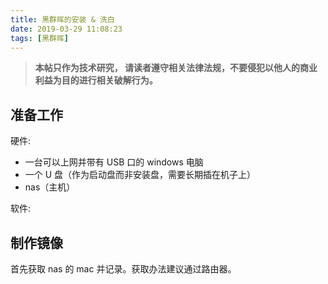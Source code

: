 ```yaml
---
title: 黑群晖的安装 & 洗白
date: 2019-03-29 11:08:23
tags: [黑群晖]
---
```


> **本帖只作为技术研究， 请读者遵守相关法律法规，不要侵犯以他人的商业利益为目的进行相关破解行为。**

## 准备工作

硬件:

- 一台可以上网并带有 USB 口的 windows 电脑
- 一个 U 盘（作为启动盘而非安装盘，需要长期插在机子上）
- nas（主机）

软件:





## 制作镜像

首先获取 nas 的 mac 并记录。获取办法建议通过路由器。

